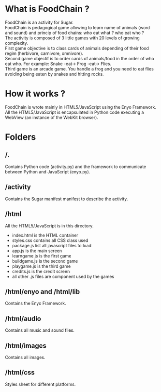 # What is FoodChain ?

FoodChain is an activity for Sugar.  
FoodChain is pedagogical game allowing to learn name of animals (word and sound) and princip of food chains: who eat what ? who eat who ?   
The activity is composed of 3 little games with 20 levels of growing complexity.   
First game objective is to class cards of animals depending of their food regim (herbivore, carnivore, omnivore).  
Second game objectif is to order cards of animals/food in the order of who eat who. For example: Snake -eat-> Frog -eat-> Flies.  
Third game is an arcade game. You handle a frog and you need to eat flies avoiding being eaten by snakes and hitting rocks.  


# How it works ?

FoodChain is wrote mainly in HTML5/JavaScript using the Enyo Framework.  
All the HTML5/JavaScript is encapsulated in Python code executing a WebView (an instance of the WebKit browser).  

# Folders

## /.

Contains Python code (activity.py) and the framework to communicate between Python and JavaScript (enyo.py).

## /activity

Contains the Sugar manifest manifest to describe the activity.

## /html

All the HTML5/JavaScript is in this directory. 
* index.html is the HTML container
* styles.css contains all CSS class used
* package.js list all javascript files to load
* app.js is the main screen
* learngame.js is the first game
* buildgame.js is the second game
* playgame.js is the third game
* credits.js is the credit screen
* all other .js files are component used by the games

## /html/enyo and /html/lib

Contains the Enyo Framework.

## /html/audio

Contains all music and sound files.

## /html/images

Contains all images.

## /html/css

Styles sheet for different platforms.
